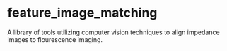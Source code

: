 # feature_image_matching
A library of tools utilizing computer vision techniques to align impedance images to flourescence imaging.
